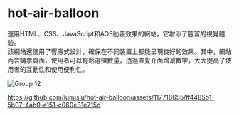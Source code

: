 # hot-air-balloon

運用HTML、CSS、JavaScript和AOS動畫效果的網站，它增添了豐富的視覺體驗。  
該網站還使用了響應式設計，確保在不同裝置上都能呈現良好的效果。其中，網站內含購票頁面，使用者可以輕鬆選擇數量，透過直覺介面增減數字，大大提高了使用者的互動性和使用便利性。

![Group 12](https://github.com/lumislu/hot-air-balloon/assets/117718655/cda470b2-6cce-46a8-b203-e7c8da2d28ae)




https://github.com/lumislu/hot-air-balloon/assets/117718655/ff4485b1-5b07-4ab0-a151-c060e31e715d

